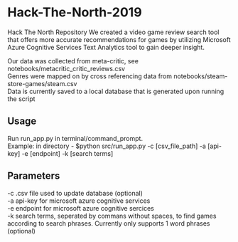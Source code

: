 # Hack-The-North-2019
Hack The North Repository
We created a video game review search tool that offers more accurate recommendations for games by utilizing Microsoft Azure Cognitive Services Text Analytics tool to gain deeper insight.

Our data was collected from meta-critic, see notebooks/metacritic_critic_reviews.csv
<br>
Genres were mapped on by cross referencing data from notebooks/steam-store-games/steam.csv
<br>
Data is currently saved to a local database that is generated upon running the script

## Usage
Run run_app.py in terminal/command_prompt. 
<br>
Example: in directory - $python src/run_app.py -c [csv_file_path] -a [api-key] -e [endpoint] -k [search terms]

## Parameters
-c .csv file used to update database (optional)
<br>
-a api-key for microsoft azure cognitive services
<br>
-e endpoint for microsoft azure cognitive sercices
<br>
-k search terms, seperated by commans without spaces, to find games according to search phrases. Currently only supports 1 word phrases (optional)
